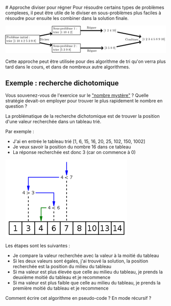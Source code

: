 # Approche diviser pour régner
Pour résoudre certains types de problèmes complexes, il peut être utile de le diviser en sous-problèmes plus faciles à résoudre pour ensuite les combiner dans la solution finale.

![Exemple pour le tri fusion](img/Trois_étapes_illustré_avec_l'algorithme_du_tri_fusion.svg.png)

Cette approche peut être utilisée pour des algorithme de tri qu'on verra plus tard dans le cours, et dans de nombreux autre algorithmes.

## Exemple : recherche dichotomique
Vous souvenez-vous de l'exercice sur le ["nombre mystère"](exercices_algo.md#nombre-mystère-jeu-de-plus-ou-moins) ?
Quelle stratégie devait-on employer pour trouver le plus rapidement le nombre en question ?

La problématique de la recherche dichotomique est de trouver la position d'une valeur recherchée dans un tableau trié.

Par exemple :
- J'ai en entrée le tableau trié [1, 6, 15, 16, 20, 25, 102, 150, 1002]
- Je veux savoir la position du nombre 16 dans ce tableau
- La réponse recherchée est donc 3 (car on commence à 0)

![Exemple de recherche dichotomique](img/Binary_search_into_array.png)

Les étapes sont les suivantes :
- Je compare la valeur recherchée avec la valeur à la moitié du tableau
- Si les deux valeurs sont égales, j'ai trouvé la solution, la position recherchée est la position du milieu du tableau
- Si ma valeur est plus élevée que celle au milieu du tableau, je prends la deuxième moitié du tableau et je recommence
- Si ma valeur est plus faible que celle au milieu du tableau, je prends la première moitié du tableau et je recommence

Comment écrire cet algorithme en pseudo-code ? En mode récursif ?
